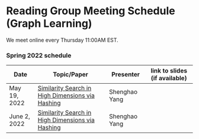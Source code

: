 # Reading Group Meeting Schedule (Graph Learning)

We meet online every Thursday 11:00AM EST.

### Spring 2022 schedule

| Date | Topic/Paper | Presenter | link to slides (if available) | 
| ----------- | ----------- | ----------- | ----------- |
| May 19, 2022 | [Similarity Search in High Dimensions via Hashing](https://www.vldb.org/conf/1999/P49.pdf) | Shenghao Yang | |
| June 2, 2022 | [Similarity Search in High Dimensions via Hashing](https://www.vldb.org/conf/1999/P49.pdf) | Shenghao Yang | |
